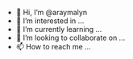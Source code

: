 - 👋 Hi, I’m @araymalyn
- 👀 I’m interested in ...
- 🌱 I’m currently learning ...
- 💞️ I’m looking to collaborate on ...
- 📫 How to reach me ...

<!---
araymalyn/araymalyn is a ✨ special ✨ repository because its `README.md` (this file) appears on your GitHub profile.
You can click the Preview link to take a look at your changes.
--->

